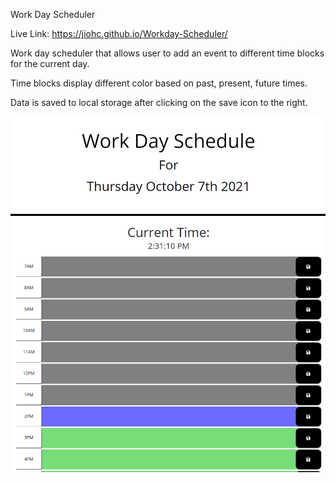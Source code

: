 Work Day Scheduler

Live Link: https://jiohc.github.io/Workday-Scheduler/

Work day scheduler that allows user to add an event to different time blocks for the current day. 

Time blocks display different color based on past, present, future times. 

Data is saved to local storage after clicking on the save icon to the right.

![Work Day Scheduler](./assets/FrontPage.png)